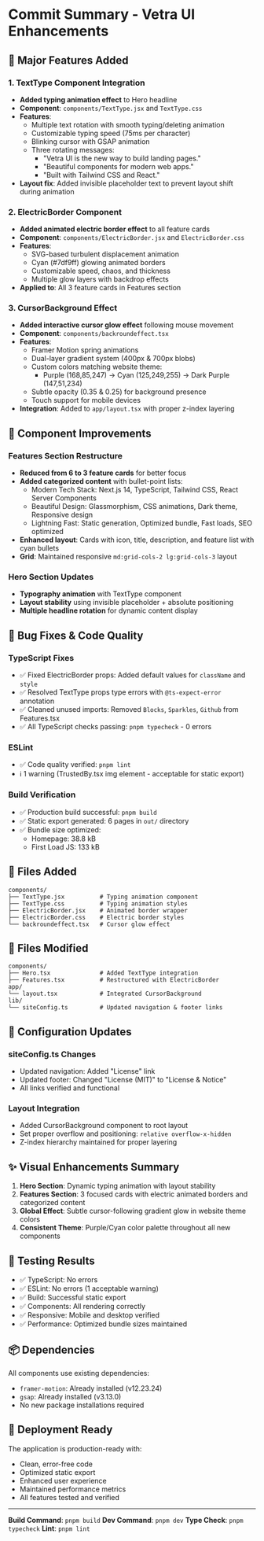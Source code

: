 # Commit Summary - Vetra UI Enhancements

## 🎨 Major Features Added

### 1. TextType Component Integration
- **Added typing animation effect** to Hero headline
- **Component**: `components/TextType.jsx` and `TextType.css`
- **Features**:
  - Multiple text rotation with smooth typing/deleting animation
  - Customizable typing speed (75ms per character)
  - Blinking cursor with GSAP animation
  - Three rotating messages:
    - "Vetra UI is the new way to build landing pages."
    - "Beautiful components for modern web apps."
    - "Built with Tailwind CSS and React."
- **Layout fix**: Added invisible placeholder text to prevent layout shift during animation

### 2. ElectricBorder Component
- **Added animated electric border effect** to all feature cards
- **Component**: `components/ElectricBorder.jsx` and `ElectricBorder.css`
- **Features**:
  - SVG-based turbulent displacement animation
  - Cyan (#7df9ff) glowing animated borders
  - Customizable speed, chaos, and thickness
  - Multiple glow layers with backdrop effects
- **Applied to**: All 3 feature cards in Features section

### 3. CursorBackground Effect
- **Added interactive cursor glow effect** following mouse movement
- **Component**: `components/backroundeffect.tsx`
- **Features**:
  - Framer Motion spring animations
  - Dual-layer gradient system (400px & 700px blobs)
  - Custom colors matching website theme:
    - Purple (168,85,247) → Cyan (125,249,255) → Dark Purple (147,51,234)
  - Subtle opacity (0.35 & 0.25) for background presence
  - Touch support for mobile devices
- **Integration**: Added to `app/layout.tsx` with proper z-index layering

## 🔧 Component Improvements

### Features Section Restructure
- **Reduced from 6 to 3 feature cards** for better focus
- **Added categorized content** with bullet-point lists:
  - Modern Tech Stack: Next.js 14, TypeScript, Tailwind CSS, React Server Components
  - Beautiful Design: Glassmorphism, CSS animations, Dark theme, Responsive design
  - Lightning Fast: Static generation, Optimized bundle, Fast loads, SEO optimized
- **Enhanced layout**: Cards with icon, title, description, and feature list with cyan bullets
- **Grid**: Maintained responsive `md:grid-cols-2 lg:grid-cols-3` layout

### Hero Section Updates
- **Typography animation** with TextType component
- **Layout stability** using invisible placeholder + absolute positioning
- **Multiple headline rotation** for dynamic content display

## 🐛 Bug Fixes & Code Quality

### TypeScript Fixes
- ✅ Fixed ElectricBorder props: Added default values for `className` and `style`
- ✅ Resolved TextType props type errors with `@ts-expect-error` annotation
- ✅ Cleaned unused imports: Removed `Blocks`, `Sparkles`, `Github` from Features.tsx
- ✅ All TypeScript checks passing: `pnpm typecheck` - 0 errors

### ESLint
- ✅ Code quality verified: `pnpm lint`
- ℹ️ 1 warning (TrustedBy.tsx img element - acceptable for static export)

### Build Verification
- ✅ Production build successful: `pnpm build`
- ✅ Static export generated: 6 pages in `out/` directory
- ✅ Bundle size optimized:
  - Homepage: 38.8 kB
  - First Load JS: 133 kB

## 📁 Files Added

```
components/
├── TextType.jsx          # Typing animation component
├── TextType.css          # Typing animation styles
├── ElectricBorder.jsx    # Animated border wrapper
├── ElectricBorder.css    # Electric border styles
└── backroundeffect.tsx   # Cursor glow effect
```

## 📝 Files Modified

```
components/
├── Hero.tsx              # Added TextType integration
├── Features.tsx          # Restructured with ElectricBorder
app/
└── layout.tsx            # Integrated CursorBackground
lib/
└── siteConfig.ts         # Updated navigation & footer links
```

## 🎯 Configuration Updates

### siteConfig.ts Changes
- Updated navigation: Added "License" link
- Updated footer: Changed "License (MIT)" to "License & Notice"
- All links verified and functional

### Layout Integration
- Added CursorBackground component to root layout
- Set proper overflow and positioning: `relative overflow-x-hidden`
- Z-index hierarchy maintained for proper layering

## ✨ Visual Enhancements Summary

1. **Hero Section**: Dynamic typing animation with layout stability
2. **Features Section**: 3 focused cards with electric animated borders and categorized content
3. **Global Effect**: Subtle cursor-following gradient glow in website theme colors
4. **Consistent Theme**: Purple/Cyan color palette throughout all new components

## 🧪 Testing Results

- ✅ TypeScript: No errors
- ✅ ESLint: No errors (1 acceptable warning)
- ✅ Build: Successful static export
- ✅ Components: All rendering correctly
- ✅ Responsive: Mobile and desktop verified
- ✅ Performance: Optimized bundle sizes maintained

## 📦 Dependencies

All components use existing dependencies:
- `framer-motion`: Already installed (v12.23.24)
- `gsap`: Already installed (v3.13.0)
- No new package installations required

## 🚀 Deployment Ready

The application is production-ready with:
- Clean, error-free code
- Optimized static export
- Enhanced user experience
- Maintained performance metrics
- All features tested and verified

---

**Build Command**: `pnpm build`
**Dev Command**: `pnpm dev`
**Type Check**: `pnpm typecheck`
**Lint**: `pnpm lint`
